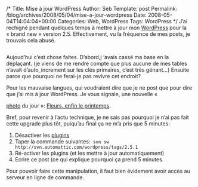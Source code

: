 /*
 Title: Mise à jour WordPress
 Author: Seb
 Template: post
 Permalink: /blog/archives/2008/05/04/mise-a-jour-wordpress
 Date: 2008-05-04T14:04:04+00:00
 Categories: Web, WordPress
 Tags: WordPress
*/
J&rsquo;ai rechigné pendant quelques temps à mettre à jour mon <a class="zem_slink" title="WordPress" rel="homepage" href="http://wordpress.org/" target="_blank">WordPress</a> pour la &laquo;&nbsp;brand new&nbsp;&raquo; version 2.5. Effectivement, vu la fréquence de mes posts, je trouvais cela abusé.

[<img class="alignnone size-full wp-image-233" title="Mise à jour WordPress 2.5.1" src="http://v05.z720.net/v05/../share/upgrade-wp-251.png" alt="" />][1]

Aujoud&rsquo;hui c&rsquo;est chose faites. D&rsquo;abord,j &lsquo;avais cassé ma base en la déplaçant. (je viens de me rendre compte que plus aucune de mes tables n&rsquo;avait d&rsquo;auto_increment sur les clés primaires, c&rsquo;est très génant&#8230;) Ensuite parce que pourquoi ne ferai-je <span class="zem_slink">pas</span> revivre cet endroit?

<!--more-->Pour les mauvaise langues, qui voudraient dire que je ne post que pour dire que j&rsquo;ai mis à jour WordPress. Je vous signale, une nouvelle &laquo;&nbsp;

[photo][2] du jour&nbsp;&raquo;: [Fleurs, enfin le printemps][3].

Bref, pour revenir à l&rsquo;actu technique, je ne sais pas pourquoi je n&rsquo;ai pas fait cette upgrade plus tôt, puiqu&rsquo;au final ça ne m&rsquo;a pris que 5 minutes:

1.  Désactiver les <a class="zem_slink" title="Plugin" rel="wikipedia" href="http://en.wikipedia.org/wiki/Plugin" target="_blank">plugins</a>
2.  Taper la commande suivantes:` svn sw http://svn.automattic.com/wordpress/tags/2.5.1`
3.  Ré-activer les plugins (et les mettre à jour automatiquement)
4.  Ecrire ce post (ce qui explique pourquoi ça prend 5 minutes.

Pour pouvoir faire cette manipulation, il faut bien évidement avoir accès au serveur en ligne de commande.

<div id="zemanta-pixie" style="margin: 5px 0pt; width: 100%;">
  <a id="zemanta-pixie-a" title="Zemified by Zemanta" href="http://www.zemanta.com/"><img id="zemanta-pixie-img" style="border: medium none; float: right;" src="http://img.zemanta.com/pixie.png?x-id=259b05b3-3cc4-4f36-9b32-e3c76ea69032" alt="" /></a>
</div>

 [1]: http://v05.z720.net/blog/archives/2008/05/04/mise-a-jour-wordpress
 [2]: http://v05.z720.net/blog/categories/photo-du-jour "La catégorie "
 [3]: http://v05.z720.net/blog/archives/2008/05/04/fleurs-enfin-le-printemps